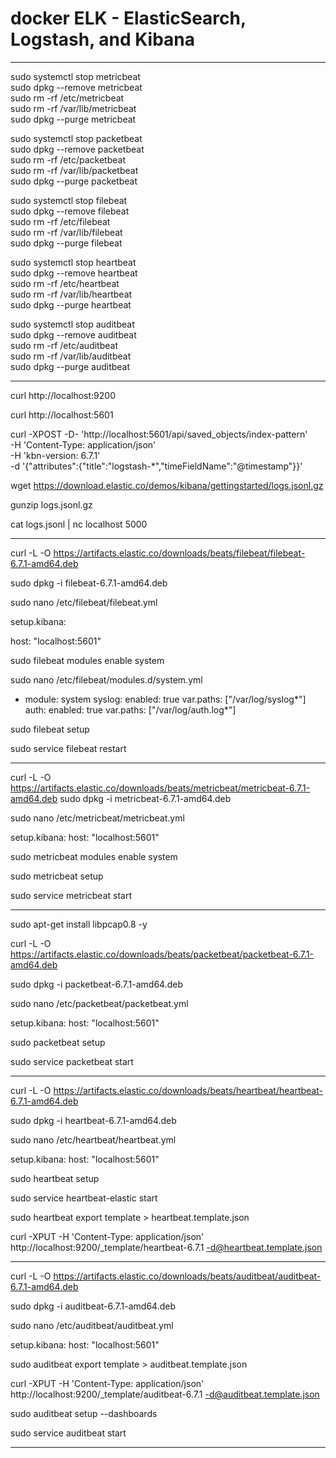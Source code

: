 # docker ELK -  ElasticSearch, Logstash, and Kibana
*************************************************************************************
sudo systemctl  stop metricbeat \
sudo dpkg --remove metricbeat \
sudo rm -rf /etc/metricbeat \
sudo rm -rf /var/lib/metricbeat\
sudo dpkg --purge  metricbeat 

sudo systemctl stop packetbeat \
sudo dpkg --remove packetbeat  \
sudo rm -rf /etc/packetbeat \
sudo rm -rf /var/lib/packetbeat \
sudo dpkg --purge  packetbeat 

sudo systemctl  stop filebeat \
sudo dpkg --remove filebeat \
sudo rm -rf /etc/filebeat \
sudo rm -rf /var/lib/filebeat \
sudo dpkg --purge  filebeat 

sudo systemctl  stop heartbeat \
sudo dpkg --remove heartbeat \
sudo rm -rf /etc/heartbeat \
sudo rm -rf /var/lib/heartbeat \
sudo dpkg --purge  heartbeat

sudo systemctl  stop auditbeat \
sudo dpkg --remove auditbeat \
sudo rm -rf /etc/auditbeat \
sudo rm -rf /var/lib/auditbeat \
sudo dpkg --purge auditbeat
*************************************************************************************
curl http://localhost:9200

curl http://localhost:5601

curl -XPOST -D- 'http://localhost:5601/api/saved_objects/index-pattern' \
 -H 'Content-Type: application/json' \
 -H 'kbn-version: 6.7.1' \
 -d '{"attributes":{"title":"logstash-*","timeFieldName":"@timestamp"}}'

wget https://download.elastic.co/demos/kibana/gettingstarted/logs.jsonl.gz

gunzip logs.jsonl.gz

cat logs.jsonl | nc localhost 5000

*************************************************************************************
curl -L -O https://artifacts.elastic.co/downloads/beats/filebeat/filebeat-6.7.1-amd64.deb

sudo dpkg -i filebeat-6.7.1-amd64.deb

sudo nano /etc/filebeat/filebeat.yml

setup.kibana:

  host: "localhost:5601"
  
sudo filebeat modules enable system

sudo nano /etc/filebeat/modules.d/system.yml

- module: system
  syslog:
    enabled: true
    var.paths: ["/var/log/syslog*"]
  auth:
    enabled: true
    var.paths: ["/var/log/auth.log*"]

sudo filebeat setup

sudo service filebeat restart

*************************************************************************************
curl -L -O https://artifacts.elastic.co/downloads/beats/metricbeat/metricbeat-6.7.1-amd64.deb
sudo dpkg -i metricbeat-6.7.1-amd64.deb

sudo nano /etc/metricbeat/metricbeat.yml

setup.kibana:
  host: "localhost:5601"

sudo metricbeat modules enable system

sudo metricbeat setup

sudo service metricbeat start

*************************************************************************************
sudo apt-get install libpcap0.8 -y

curl -L -O https://artifacts.elastic.co/downloads/beats/packetbeat/packetbeat-6.7.1-amd64.deb

sudo dpkg -i packetbeat-6.7.1-amd64.deb

sudo nano /etc/packetbeat/packetbeat.yml

setup.kibana:
  host: "localhost:5601" 
  
sudo packetbeat setup 

sudo service packetbeat start
*************************************************************************************
curl -L -O https://artifacts.elastic.co/downloads/beats/heartbeat/heartbeat-6.7.1-amd64.deb

sudo dpkg -i heartbeat-6.7.1-amd64.deb

sudo nano /etc/heartbeat/heartbeat.yml

setup.kibana:
  host: "localhost:5601" 
  
sudo heartbeat setup 

sudo service heartbeat-elastic start

sudo heartbeat export template > heartbeat.template.json

curl -XPUT -H 'Content-Type: application/json' http://localhost:9200/_template/heartbeat-6.7.1 -d@heartbeat.template.json
*************************************************************************************
curl -L -O https://artifacts.elastic.co/downloads/beats/auditbeat/auditbeat-6.7.1-amd64.deb

sudo dpkg -i auditbeat-6.7.1-amd64.deb

sudo nano /etc/auditbeat/auditbeat.yml

setup.kibana:
  host: "localhost:5601" 
  
sudo auditbeat export template > auditbeat.template.json

curl -XPUT -H 'Content-Type: application/json' http://localhost:9200/_template/auditbeat-6.7.1 -d@auditbeat.template.json

sudo auditbeat setup --dashboards

sudo service auditbeat start
*************************************************************************************

